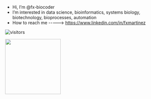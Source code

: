 - Hi, I’m @fx-biocoder
- I’m interested in data science, bioinformatics, systems biology, biotechnology, bioprocesses, automation
- How to reach me -----> https://www.linkedin.com/in/fxmartinez

![visitors](https://visitor-badge.glitch.me/badge?page_id=page.id)

<img height="180em" src="https://github-readme-stats.vercel.app/api?username=fx-biocoder&show_icons=true&hide_border=true&&count_private=true&include_all_commits=true" />
